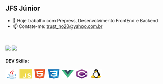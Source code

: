 ## JFS Júnior

- 🔭 Hoje trabalho com Prepress, Desenvolvimento FrontEnd e Backend 
- 📫 Contate-me: trust_no20@yahoo.com.br

##
<br>
<div style="display: inline_block">
  <img height="180em" src="https://github-readme-stats.vercel.app/api?username=jfs-junior&show_icons=true&theme=transparent">
  <img height="180em" src="https://github-readme-stats.vercel.app/api/top-langs/?username=jfs-junior&layout=compact&theme=transparent">
</div>

#### DEV Skills: 
<div style="display: inline_block; margin-top: 0em;">
  <img align="center" alt="Java" height="30" width="40" src="https://raw.githubusercontent.com/devicons/devicon/master/icons/java/java-original.svg">
  <img align="center" alt="JavaScript" height="30" width="40" src="https://raw.githubusercontent.com/devicons/devicon/master/icons/javascript/javascript-plain.svg">
  <img align="center" alt="HTML" height="30" width="40" src="https://raw.githubusercontent.com/devicons/devicon/master/icons/html5/html5-original.svg">
  <img align="center" alt="CSS" height="30" width="40" src="https://raw.githubusercontent.com/devicons/devicon/master/icons/css3/css3-original.svg">
  <img align="center" alt="VueJs" height="30" width="40" src="https://raw.githubusercontent.com/devicons/devicon/master/icons/vuejs/vuejs-original.svg">
  <img align="center" alt="Csharp" height="30" width="40" src="https://raw.githubusercontent.com/devicons/devicon/master/icons/csharp/csharp-original.svg">
  <img align="center" alt="Linux" height="30" width="40" src="https://raw.githubusercontent.com/devicons/devicon/master/icons/linux/linux-original.svg">
</div>

